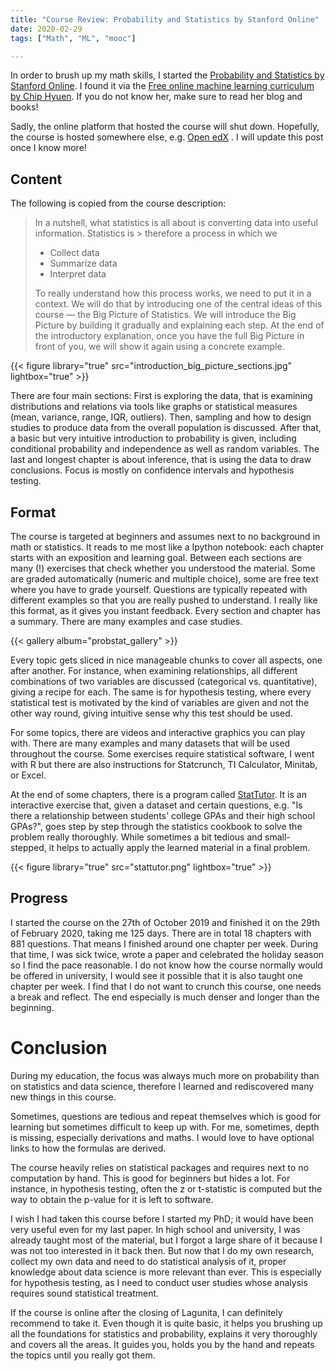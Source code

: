 ```yaml
---
title: "Course Review: Probability and Statistics by Stanford Online"
date: 2020-02-29
tags: ["Math", "ML", "mooc"]

---
```


In order to brush up my math skills, I started the [Probability and Statistics by Stanford Online](https://online.stanford.edu/courses/gse-yprobstat-probability-and-statistics). I found it via the [Free online machine learning curriculum by Chip Hyuen](https://huyenchip.com/2019/08/05/free-online-machine-learning-curriculum.html). If you do not know her, make sure to read her blog and books! 

Sadly, the online platform that hosted the course will shut down. Hopefully, the course is hosted somewhere else, e.g. [Open edX](https://open.edx.org/) . I will update this post once I know more!

## Content

The following is copied from the course description:

> In a nutshell, what statistics is all about is converting data into useful information. Statistics is > therefore a process in which we
> 
> - Collect data
> - Summarize data
> - Interpret data
> 
> To really understand how this process works, we need to put it in a context. We will do that by introducing one of the central ideas of this course — the Big Picture of Statistics. We will introduce the Big Picture by building it gradually and explaining each step. At the end of the introductory explanation, once you have the full Big Picture in front of you, we will show it again using a concrete example.

{{< figure library="true" src="introduction_big_picture_sections.jpg" lightbox="true" >}}

There are four main sections: First is exploring the data, that is examining distributions and relations via tools like graphs or statistical measures (mean, variance, range, IQR, outliers). Then, sampling and how to design studies to produce data from the overall population is discussed. After that, a basic but very intuitive introduction to probability is given, including conditional probability and independence as well as random variables. The last and longest chapter is about inference, that is using the data to draw conclusions. Focus is mostly on confidence intervals and hypothesis testing.

## Format

The course is targeted at beginners and assumes next to no background in math or statistics. It reads to me most like a Ipython notebook: each chapter starts with an exposition and learning goal. Between each sections are many (!) exercises that check whether you understood the material. Some are graded automatically (numeric and multiple choice), some are free text where you have to grade yourself. Questions are typically repeated with different examples so that you are really pushed to understand.  I really like this format, as it gives you instant feedback. Every section and chapter has a summary. There are many examples and case studies.

{{< gallery album="probstat_gallery" >}}

Every topic gets sliced in nice manageable chunks to cover all aspects, one after another. For instance, when examining relationships, all different combinations of two variables are discussed (categorical vs. quantitative), giving a recipe for each. The same is for hypothesis testing, where every statistical test is motivated by the kind of variables are given and not the other way round, giving intuitive sense why this test should be used.

For some topics, there are videos and interactive graphics you can play with. There are many examples and many datasets that will be used throughout the course. Some exercises require statistical software, I went with R but there are also instructions for Statcrunch, TI Calculator, Minitab, or Excel.

At the end of some chapters, there is a program called [StatTutor](https://courses.lumenlearning.com/wmopen-concepts-statistics/chapter/stattutor-academic-performance/). It is an interactive exercise that, given a dataset and certain questions, e.g. "Is there a relationship between students' college GPAs and their high school GPAs?", goes step by step through the statistics cookbook to solve the problem really thoroughly. While sometimes a bit tedious and small-stepped, it helps to actually apply the learned material in a final problem.

{{< figure library="true" src="stattutor.png" lightbox="true" >}}

## Progress

I started the course on the 27th of October 2019 and finished it on the 29th of February 2020, taking me 125 days. There are in total 18 chapters with 881 questions. That means I finished around one chapter per week. During that time, I was sick twice, wrote a paper and celebrated the holiday season so I find the pace reasonable. I do not know how the course normally would be offered in university, I would see it possible that it is also taught one chapter per week. I find that I do not want to crunch this course, one needs a break and reflect. The end especially is much denser and longer than the beginning.

# Conclusion

During my education, the focus was always much more on probability than on statistics and data science, therefore I learned and rediscovered many new things in this course.

Sometimes, questions are tedious and repeat themselves which is good for learning but sometimes difficult to keep up with. For me, sometimes, depth is missing, especially derivations and maths. I would love to have optional links to how the formulas are derived.

The course heavily relies on statistical packages and requires next to no computation by hand. This is good for beginners but hides a lot. For instance, in hypothesis testing, often the z or t-statistic is computed but the way to obtain the p-value for it is left to software.

I wish I had taken this course before I started my PhD; it would have been very useful even for my last paper. In high school and university, I was already taught most of the material, but I forgot a large share of it because I was not too interested in it back then. But now that I do my own research, collect my own data and need to do statistical analysis of it, proper knowledge about data science is more relevant than ever. This is especially for hypothesis testing, as I need to conduct user studies whose analysis requires sound statistical treatment.

If the course is online after the closing of Lagunita, I can definitely recommend to take it. Even though it is quite basic, it helps you brushing up all the foundations for statistics and probability, explains it very thoroughly and covers all the areas. It guides you, holds you by the hand and repeats the topics until you really got them.